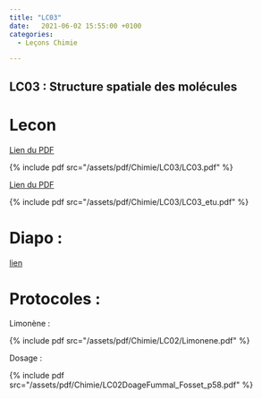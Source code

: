 ```yaml
---
title: "LC03"
date:   2021-06-02 15:55:00 +0100
categories:
  - Leçons Chimie

---
```


## LC03 : Structure spatiale des molécules

# Lecon

[Lien du PDF](/assets/pdf/Chimie/LC03/LC03.pdf)

{% include pdf src="/assets/pdf/Chimie/LC03/LC03.pdf" %}

[Lien du PDF](/assets/pdf/Chimie/LC03/LC03_etu.pdf)

{% include pdf src="/assets/pdf/Chimie/LC03/LC03_etu.pdf" %}

# Diapo : 

<a href="/assets/pdf/Chimie/LC03/LC03.pptx" download>lien</a>

# Protocoles :

 Limonène :

{% include pdf src="/assets/pdf/Chimie/LC02/Limonene.pdf" %}

Dosage :

{% include pdf src="/assets/pdf/Chimie/LC02DoageFummal_Fosset_p58.pdf" %}

